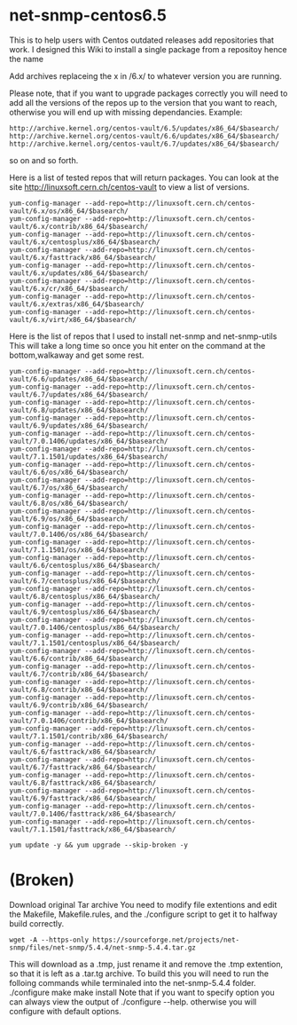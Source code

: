 # net-snmp-centos6.5

This is to help users with Centos outdated releases add repositories that work.
I designed this Wiki to install a single package from a repositoy hence the name

Add archives replaceing the x in /6.x/ to whatever version you are running.

Please note, that if you want to upgrade packages correctly you will need to add all the versions of the repos up to the version that you want to reach, otherwise you will end up with missing dependancies.  Example:

    http://archive.kernel.org/centos-vault/6.5/updates/x86_64/$basearch/ 
    http://archive.kernel.org/centos-vault/6.6/updates/x86_64/$basearch/ 
    http://archive.kernel.org/centos-vault/6.7/updates/x86_64/$basearch/ 
so on and so forth.

Here is a list of tested repos that will return packages.  You can look at the site http://linuxsoft.cern.ch/centos-vault to view a list of versions.

    yum-config-manager --add-repo=http://linuxsoft.cern.ch/centos-vault/6.x/os/x86_64/$basearch/ 
    yum-config-manager --add-repo=http://linuxsoft.cern.ch/centos-vault/6.x/contrib/x86_64/$basearch/ 
    yum-config-manager --add-repo=http://linuxsoft.cern.ch/centos-vault/6.x/centosplus/x86_64/$basearch/ 
    yum-config-manager --add-repo=http://linuxsoft.cern.ch/centos-vault/6.x/fasttrack/x86_64/$basearch/ 
    yum-config-manager --add-repo=http://linuxsoft.cern.ch/centos-vault/6.x/updates/x86_64/$basearch/ 
    yum-config-manager --add-repo=http://linuxsoft.cern.ch/centos-vault/6.x/cr/x86_64/$basearch/ 
    yum-config-manager --add-repo=http://linuxsoft.cern.ch/centos-vault/6.x/extras/x86_64/$basearch/ 
    yum-config-manager --add-repo=http://linuxsoft.cern.ch/centos-vault/6.x/virt/x86_64/$basearch/


 Here is the list of repos that I used to install net-snmp and net-snmp-utils
 This will take a long time so once you hit enter on the command at the bottom,walkaway and get some rest.

    yum-config-manager --add-repo=http://linuxsoft.cern.ch/centos-vault/6.6/updates/x86_64/$basearch/
    yum-config-manager --add-repo=http://linuxsoft.cern.ch/centos-vault/6.7/updates/x86_64/$basearch/
    yum-config-manager --add-repo=http://linuxsoft.cern.ch/centos-vault/6.8/updates/x86_64/$basearch/
    yum-config-manager --add-repo=http://linuxsoft.cern.ch/centos-vault/6.9/updates/x86_64/$basearch/
    yum-config-manager --add-repo=http://linuxsoft.cern.ch/centos-vault/7.0.1406/updates/x86_64/$basearch/
    yum-config-manager --add-repo=http://linuxsoft.cern.ch/centos-vault/7.1.1501/updates/x86_64/$basearch/
    yum-config-manager --add-repo=http://linuxsoft.cern.ch/centos-vault/6.6/os/x86_64/$basearch/
    yum-config-manager --add-repo=http://linuxsoft.cern.ch/centos-vault/6.7/os/x86_64/$basearch/
    yum-config-manager --add-repo=http://linuxsoft.cern.ch/centos-vault/6.8/os/x86_64/$basearch/
    yum-config-manager --add-repo=http://linuxsoft.cern.ch/centos-vault/6.9/os/x86_64/$basearch/
    yum-config-manager --add-repo=http://linuxsoft.cern.ch/centos-vault/7.0.1406/os/x86_64/$basearch/
    yum-config-manager --add-repo=http://linuxsoft.cern.ch/centos-vault/7.1.1501/os/x86_64/$basearch/
    yum-config-manager --add-repo=http://linuxsoft.cern.ch/centos-vault/6.6/centosplus/x86_64/$basearch/
    yum-config-manager --add-repo=http://linuxsoft.cern.ch/centos-vault/6.7/centosplus/x86_64/$basearch/
    yum-config-manager --add-repo=http://linuxsoft.cern.ch/centos-vault/6.8/centosplus/x86_64/$basearch/
    yum-config-manager --add-repo=http://linuxsoft.cern.ch/centos-vault/6.9/centosplus/x86_64/$basearch/
    yum-config-manager --add-repo=http://linuxsoft.cern.ch/centos-vault/7.0.1406/centosplus/x86_64/$basearch/
    yum-config-manager --add-repo=http://linuxsoft.cern.ch/centos-vault/7.1.1501/centosplus/x86_64/$basearch/
    yum-config-manager --add-repo=http://linuxsoft.cern.ch/centos-vault/6.6/contrib/x86_64/$basearch/
    yum-config-manager --add-repo=http://linuxsoft.cern.ch/centos-vault/6.7/contrib/x86_64/$basearch/
    yum-config-manager --add-repo=http://linuxsoft.cern.ch/centos-vault/6.8/contrib/x86_64/$basearch/
    yum-config-manager --add-repo=http://linuxsoft.cern.ch/centos-vault/6.9/contrib/x86_64/$basearch/
    yum-config-manager --add-repo=http://linuxsoft.cern.ch/centos-vault/7.0.1406/contrib/x86_64/$basearch/
    yum-config-manager --add-repo=http://linuxsoft.cern.ch/centos-vault/7.1.1501/contrib/x86_64/$basearch/
    yum-config-manager --add-repo=http://linuxsoft.cern.ch/centos-vault/6.6/fasttrack/x86_64/$basearch/
    yum-config-manager --add-repo=http://linuxsoft.cern.ch/centos-vault/6.7/fasttrack/x86_64/$basearch/
    yum-config-manager --add-repo=http://linuxsoft.cern.ch/centos-vault/6.8/fasttrack/x86_64/$basearch/
    yum-config-manager --add-repo=http://linuxsoft.cern.ch/centos-vault/6.9/fasttrack/x86_64/$basearch/
    yum-config-manager --add-repo=http://linuxsoft.cern.ch/centos-vault/7.0.1406/fasttrack/x86_64/$basearch/
    yum-config-manager --add-repo=http://linuxsoft.cern.ch/centos-vault/7.1.1501/fasttrack/x86_64/$basearch/
    
    yum update -y && yum upgrade --skip-broken -y

 # (Broken)
Download original Tar archive  You need to modify file extentions and edit the Makefile, Makefile.rules, and the ./configure script to get it to halfway build correctly.

    wget -A --https-only https://sourceforge.net/projects/net-snmp/files/net-snmp/5.4.4/net-snmp-5.4.4.tar.gz

This will download as a .tmp, just rename it and remove the .tmp extention, so that it is left as a .tar.tg archive.
To build this you will need to run the folloing commands while terminaled into the net-snmp-5.4.4 folder. 
    ./configure
    make
    make install
Note that if you want to specify option you can always view the output of ./configure --help.  otherwise you will configure with default options.



   
    
